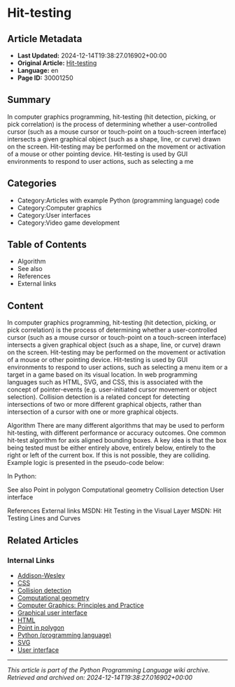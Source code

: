 # Hit-testing

## Article Metadata

- **Last Updated:** 2024-12-14T19:38:27.016902+00:00
- **Original Article:** [Hit-testing](https://en.wikipedia.org/wiki/Hit-testing)
- **Language:** en
- **Page ID:** 30001250

## Summary

In computer graphics programming, hit-testing (hit detection, picking, or pick correlation) is the process of determining whether a user-controlled cursor (such as a mouse cursor or touch-point on a touch-screen interface) intersects a given graphical object (such as a shape, line, or curve) drawn on the screen. Hit-testing may be performed on the movement or activation of a mouse or other pointing device.
Hit-testing is used by GUI environments to respond to user actions, such as selecting a me

## Categories

- Category:Articles with example Python (programming language) code
- Category:Computer graphics
- Category:User interfaces
- Category:Video game development

## Table of Contents

- Algorithm
- See also
- References
- External links

## Content

In computer graphics programming, hit-testing (hit detection, picking, or pick correlation) is the process of determining whether a user-controlled cursor (such as a mouse cursor or touch-point on a touch-screen interface) intersects a given graphical object (such as a shape, line, or curve) drawn on the screen. Hit-testing may be performed on the movement or activation of a mouse or other pointing device.
Hit-testing is used by GUI environments to respond to user actions, such as selecting a menu item or a target in a game based on its visual location. In web programming languages such as HTML, SVG, and CSS, this is associated with the concept of pointer-events (e.g. user-initiated cursor movement or object selection).
Collision detection is a related concept for detecting intersections of two or more different graphical objects, rather than intersection of a cursor with one or more graphical objects.

Algorithm
There are many different algorithms that may be used to perform hit-testing, with different performance or accuracy outcomes. One common hit-test algorithm for axis aligned bounding boxes. A key idea is that the box being tested must be either entirely above, entirely below, entirely to the right or left of the current box.  If this is not possible, they are colliding.  Example logic is presented in the pseudo-code below:

In Python:

See also
Point in polygon
Computational geometry
Collision detection
User interface

References
External links
MSDN: Hit Testing in the Visual Layer
MSDN: Hit Testing Lines and Curves

## Related Articles

### Internal Links

- [Addison-Wesley](https://en.wikipedia.org/wiki/Addison-Wesley)
- [CSS](https://en.wikipedia.org/wiki/CSS)
- [Collision detection](https://en.wikipedia.org/wiki/Collision_detection)
- [Computational geometry](https://en.wikipedia.org/wiki/Computational_geometry)
- [Computer Graphics: Principles and Practice](https://en.wikipedia.org/wiki/Computer_Graphics:_Principles_and_Practice)
- [Graphical user interface](https://en.wikipedia.org/wiki/Graphical_user_interface)
- [HTML](https://en.wikipedia.org/wiki/HTML)
- [Point in polygon](https://en.wikipedia.org/wiki/Point_in_polygon)
- [Python (programming language)](https://en.wikipedia.org/wiki/Python_(programming_language))
- [SVG](https://en.wikipedia.org/wiki/SVG)
- [User interface](https://en.wikipedia.org/wiki/User_interface)

---
_This article is part of the Python Programming Language wiki archive._
_Retrieved and archived on: 2024-12-14T19:38:27.016902+00:00_